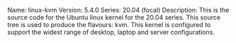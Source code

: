 Name:    linux-kvm
Version: 5.4.0
Series:  20.04 (focal)
Description:
    This is the source code for the Ubuntu linux kernel for the 20.04 series. This
    source tree is used to produce the flavours: kvm.
    This kernel is configured to support the widest range of desktop, laptop and
    server configurations.
